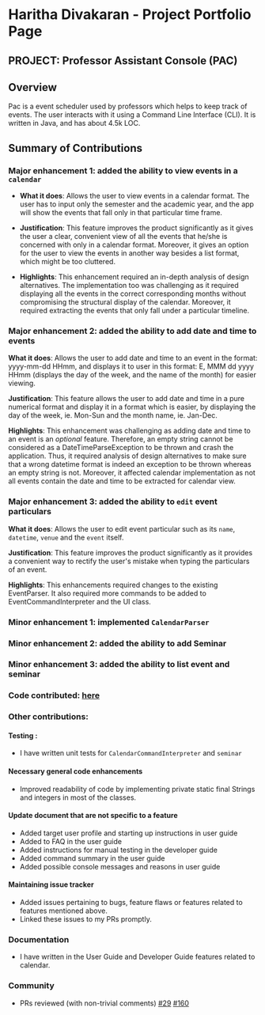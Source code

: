# Haritha Divakaran - Project Portfolio Page
## PROJECT: Professor Assistant Console (PAC)

## Overview
Pac is a event scheduler used by professors which helps to keep track of events.
The user interacts with it using a Command Line Interface (CLI).
It is written in Java, and has about 4.5k LOC.

## Summary of Contributions

### Major enhancement 1: added the ability to view events in a `calendar` 
- **What it does**: Allows the user to view events in a calendar format. The user has to input only the 
semester and the academic year, and the app will show the events that fall only in that particular time frame.

- **Justification**: This feature improves the product significantly as it gives the user a clear, convenient view of
all the events that he/she is concerned with only in a calendar format. Moreover, it gives an option for the user to 
view the events in another way besides a list format, which might be too cluttered. 

- **Highlights**: This enhancement required an in-depth analysis of design alternatives. The implementation too was 
challenging as it required displaying all the events in the correct corresponding months without compromising the 
structural display of the calendar. Moreover, it required extracting the events that only fall under a particular timeline. 


### Major enhancement 2: added the ability to add date and time to events
**What it does**: Allows the user to add date and time to an event in the format: yyyy-mm-dd HHmm, and displays it to
user in this format: E, MMM dd yyyy HHmm (displays the day of the week, and the name of the month) for easier viewing.

**Justification**: This feature allows the user to add date and time in a pure numerical format and display it in a format 
which is easier, by displaying the day of the week, ie. Mon-Sun and the month name, ie. Jan-Dec. 

**Highlights**: This enhancement was challenging as adding date and time to an event is an *optional* feature. Therefore, 
an empty string cannot be considered as a DateTimeParseException to be thrown and crash the application. Thus, it required 
analysis of design alternatives to make sure that a wrong datetime format is indeed an exception to be thrown whereas an empty string is not. 
Moreover, it affected calendar implementation as not all events contain the date and time to be extracted for calendar view. 


### Major enhancement 3: added the ability to `edit` event particulars
**What it does**: Allows the user to edit event particular such as its `name`, `datetime`, `venue` and the `event` 
itself. 

**Justification**: This feature improves the product significantly as it provides a convenient way to rectify the user's
mistake when typing the particulars of an event. 

**Highlights**: This enhancements required changes to the existing EventParser. It also required more commands
to be added to EventCommandInterpreter and the UI class. 

### Minor enhancement 1: implemented `CalendarParser`
### Minor enhancement 2: added the ability to add Seminar
### Minor enhancement 3: added the ability to list event and seminar 

### Code contributed: [here](https://nus-cs2113-ay1920s2.github.io/tp-dashboard/#breakdown=true&search=harithadiv&sort=groupTitle&sortWithin=title&since=2020-03-01&timeframe=commit&mergegroup=false&groupSelect=groupByRepos)

### Other contributions:

#### Testing :
- I have written unit tests for `CalendarCommandInterpreter` and `seminar`

#### Necessary general code enhancements
- Improved readability of code by implementing private static final Strings and integers 
in most of the classes.

#### Update document that are not specific to a feature 
- Added target user profile and starting up instructions in user guide
- Added to FAQ in the user guide
- Added instructions for manual testing in the developer guide
- Added command summary in the user guide
- Added possible console messages and reasons in user guide 

#### Maintaining issue tracker
- Added issues pertaining to bugs, feature flaws or features related to features mentioned above. 
- Linked these issues to my PRs promptly. 

### Documentation
- I have written in the User Guide and Developer Guide features related to calendar. 

### Community 
- PRs reviewed (with non-trivial comments)
[#29](https://github.com/AY1920S2-CS2113T-T12-4/tp/pull/29)
[#160](https://github.com/AY1920S2-CS2113T-T12-4/tp/pull/160)


